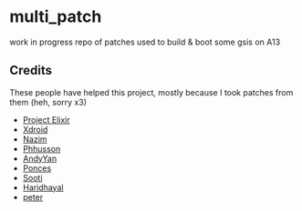 # multi_patch
work in progress repo of patches used to build & boot some gsis on A13

## Credits
These people have helped this project, mostly because I took patches from them (heh, sorry x3)
- [Project Elixir](https://github.com/Project-Elixir/)
- [Xdroid](https://github.com/xdroid-oss)
- [Nazim](https://github.com/naz664)
- [Phhusson](https://github.com/phhusson)
- [AndyYan](https://github.com/AndyCGYan)
- [Ponces](https://github.com/ponces)
- [Sooti](https://github.com/sooti)
- [Haridhayal](https://github.com/haridhayal11)
- [peter](https://gitea.angry.im/PeterGSI)
